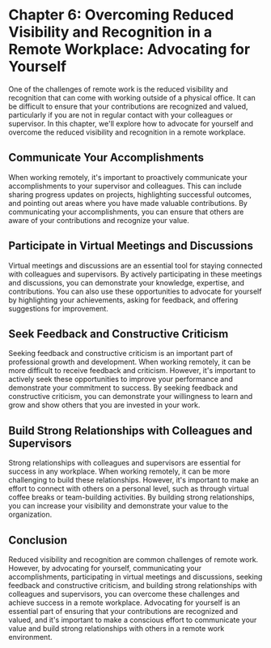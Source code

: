 Chapter 6: Overcoming Reduced Visibility and Recognition in a Remote Workplace: Advocating for Yourself
=======================================================================================================

One of the challenges of remote work is the reduced visibility and recognition that can come with working outside of a physical office. It can be difficult to ensure that your contributions are recognized and valued, particularly if you are not in regular contact with your colleagues or supervisor. In this chapter, we'll explore how to advocate for yourself and overcome the reduced visibility and recognition in a remote workplace.

Communicate Your Accomplishments
--------------------------------

When working remotely, it's important to proactively communicate your accomplishments to your supervisor and colleagues. This can include sharing progress updates on projects, highlighting successful outcomes, and pointing out areas where you have made valuable contributions. By communicating your accomplishments, you can ensure that others are aware of your contributions and recognize your value.

Participate in Virtual Meetings and Discussions
-----------------------------------------------

Virtual meetings and discussions are an essential tool for staying connected with colleagues and supervisors. By actively participating in these meetings and discussions, you can demonstrate your knowledge, expertise, and contributions. You can also use these opportunities to advocate for yourself by highlighting your achievements, asking for feedback, and offering suggestions for improvement.

Seek Feedback and Constructive Criticism
----------------------------------------

Seeking feedback and constructive criticism is an important part of professional growth and development. When working remotely, it can be more difficult to receive feedback and criticism. However, it's important to actively seek these opportunities to improve your performance and demonstrate your commitment to success. By seeking feedback and constructive criticism, you can demonstrate your willingness to learn and grow and show others that you are invested in your work.

Build Strong Relationships with Colleagues and Supervisors
----------------------------------------------------------

Strong relationships with colleagues and supervisors are essential for success in any workplace. When working remotely, it can be more challenging to build these relationships. However, it's important to make an effort to connect with others on a personal level, such as through virtual coffee breaks or team-building activities. By building strong relationships, you can increase your visibility and demonstrate your value to the organization.

Conclusion
----------

Reduced visibility and recognition are common challenges of remote work. However, by advocating for yourself, communicating your accomplishments, participating in virtual meetings and discussions, seeking feedback and constructive criticism, and building strong relationships with colleagues and supervisors, you can overcome these challenges and achieve success in a remote workplace. Advocating for yourself is an essential part of ensuring that your contributions are recognized and valued, and it's important to make a conscious effort to communicate your value and build strong relationships with others in a remote work environment.
